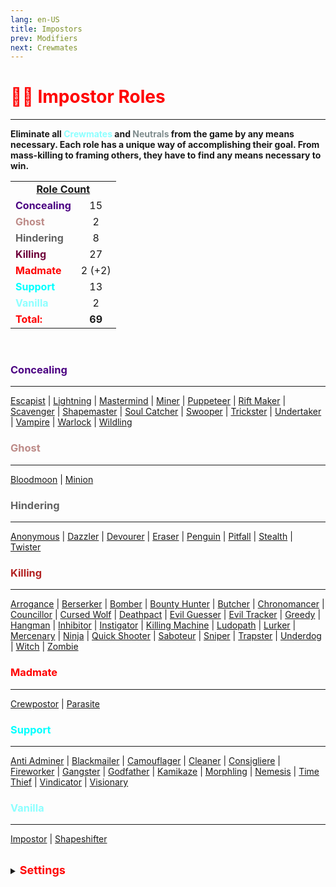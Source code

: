 ```yaml
---
lang: en-US
title: Impostors
prev: Modifiers
next: Crewmates
---
```


# <font color=red>🦹‍♂️ <b>Impostor Roles</b></font>
---

<b>Eliminate all <font color=#8cffff>Crewmates</font> and <font color=#7f8c8d>Neutrals</font> from the game by any means necessary. Each role has a unique way of accomplishing their goal. From mass-killing to framing others, they have to find any means necessary to win.</b><br>

<table>
<tr>
<td colspan="2" align="center"><b><u>Role Count</u></b></td>
</tr>

<tr>
<td><font color=indigo><b>Concealing</b></font></td>
<td align="center">15</td>
</tr>

<tr>
<td><font color=#bd8b88><b>Ghost</b></font></td>
<td align="center">2</td>
</tr>

<tr>
<td><font color=#636363><b>Hindering</b></font></td>
<td align="center">8</td>
</tr>

<tr>
<td><font color=#6e003a><b>Killing</b></font></td>
<td align="center">27</td>
</tr>

<tr>
<td><font color=red><b>Madmate</b></font></td>
<td align="center">2 (+2)</td>
</tr>

<tr>
<td><font color=#00ffff><b>Support</b></font> </td>
<td align="center">13</td>
</tr>

<tr>
<td><font color=#8cffff><b>Vanilla</b></font> </td>
<td align="center">2</td>
</tr>

<tr>
<td><font color=red><b>Total:</b></font></td>
<td align="center"><b>69</b></td>
</tr>

</table>
<br>

### <font color=indigo><b>Concealing</b></font>
---
[Escapist](/options/Impostors/Concealing/Escapist.html) | [Lightning](/options/Impostors/Concealing/Lightning.html) | [Mastermind](/options/Impostors/Concealing/Mastermind.html) | [Miner](/options/Impostors/Concealing/Miner.html) | [Puppeteer](/options/Impostors/Concealing/Puppeteer.html) | [Rift Maker](/options/Impostors/Concealing/RiftMaker.html) | [Scavenger](/options/Impostors/Concealing/Scavenger.html) | [Shapemaster](/options/Impostors/Concealing/Shapemaster.html) | [Soul Catcher](/options/Impostors/Concealing/SoulCatcher.html) | [Swooper](/options/Impostors/Concealing/Swooper.html) | [Trickster](/options/Impostors/Concealing/Trickster.html) | [Undertaker](/options/Impostors/Concealing/Undertaker.html) | [Vampire](/options/Impostors/Concealing/Vampire.html) | [Warlock](/options/Impostors/Concealing/Warlock.html) | [Wildling](/options/Impostors/Concealing/Wildling.html)
<br>

### <font color=#bd8b88><b>Ghost</b></font>
---
[Bloodmoon](/options/Impostors/Ghost/Bloodmoon.html) | [Minion](/options/Impostors/Ghost/Minion.html)

### <font color=#636363><b>Hindering</b></font>
---
[Anonymous](/options/Impostors/Hindering/Anonymous.html) | [Dazzler](/options/Impostors/Hindering/Dazzler.html) | [Devourer](/options/Impostors/Hindering/Devourer.html) | [Eraser](/options/Impostors/Hindering/Eraser.html) | [Penguin](/options/Impostors/Hindering/Penguin.html) | [Pitfall](/options/Impostors/Hindering/Pitfall.html) | [Stealth](/options/Impostors/Hindering/Stealth.html) | [Twister](/options/Impostors/Hindering/Twister.html)
<br>

### <font color=#b22222><b>Killing</b></font>
---
[Arrogance](/options/Impostors/Killing/Arrogance.html) | [Berserker](/options/Impostors/Killing/Berserker.html) | [Bomber](/options/Impostors/Killing/Bomber.html) | [Bounty Hunter](/options/Impostors/Killing/BountyHunter.html) | [Butcher](/options/Impostors/Killing/Butcher.html) | [Chronomancer](/options/Impostors/Killing/Chronomancer.html) | [Councillor](/options/Impostors/Killing/Councillor.html) | [Cursed Wolf](/options/Impostors/Killing/CursedWolf.html) | [Deathpact](/options/Impostors/Killing/Deathpact.html) | [Evil Guesser](/options/Impostors/Killing/EvilGuesser.html) | [Evil Tracker](/options/Impostors/Killing/EvilTracker.html) | [Greedy](/options/Impostors/Killing/Greedy.html) | [Hangman](/options/Impostors/Killing/Hangman.html) | [Inhibitor](/options/Impostors/Killing/Inhibitor.html) | [Instigator](/options/Impostors/Killing/Instigator.html) | [Killing Machine](/options/Impostors/Killing/KillingMachine.html) | [Ludopath](/options/Impostors/Killing/Ludopath.html) | [Lurker](/options/Impostors/Killing/Lurker.html) | [Mercenary](/options/Impostors/Killing/Mercenary.html) | [Ninja](/options/Impostors/Killing/Ninja.html) | [Quick Shooter](/options/Impostors/Killing/Quickshooter.html) | [Saboteur](/options/Impostors/Killing/Saboteur.html) | [Sniper](/options/Impostors/Killing/Sniper.html) | [Trapster](/options/Impostors/Killing/Trapster.html) | [Underdog](/options/Impostors/Killing/Underdog.html) | [Witch](/options/Impostors/Killing/Witch.html) | [Zombie](/options/Impostors/Killing/Witch.html)
<br>

### <font color=red><b>Madmate</b></font>
---
[Crewpostor](/options/Impostors/Madmate/Crewpostor.html) | [Parasite](/options/Impostors/Madmate/Parasite.html)
<br>

### <font color=#00ffff><b>Support</b></font>
---
[Anti Adminer](/options/Impostors/Support/AntiAdminer.html) | [Blackmailer](/options/Impostors/Support/Blackmailer.html) | [Camouflager](/options/Impostors/Support/Camouflager.html) | [Cleaner](/options/Impostors/Support/Cleaner.html) | [Consigliere](/options/Impostors/Support/Consigliere.html) | [Fireworker](/options/Impostors/Support/Fireworker.html) | [Gangster](/options/Impostors/Support/Gangster.html) | [Godfather](/options/Impostors/Support/Godfather.html) | [Kamikaze](/options/Impostors/Support/Kamikaze.html) | [Morphling](/options/Impostors/Support/Morphling.html) | [Nemesis](/options/Impostors/Support/Nemesis.html) | [Time Thief](/options/Impostors/Support/TimeThief.html) | [Vindicator](/options/Impostors/Support/Vindicator.html) | [Visionary](/options/Impostors/Support/Visionary.html)
<br>

### <font color=#8cffff><b>Vanilla</b></font>
---
[Impostor](/options/Impostors/Vanilla/Impostor.html) | [Shapeshifter](/options/Impostors/Vanilla/Shapeshifter.html)
<br>

<br>

<details>
<summary><font color=red size='4em'><b>Settings</b></font></summary>
<br>
Below are settings to make the game more balanced based on your lobby's style of gameplay:

* <font color=red>Impostors</font> know the roles of other <font color=red>Impostors</font>
  * You'll know the roles of other <font color=red>Impostors</font> by their role below their name and <font color=red>red</font> color
  * You can turn this <font color=green>ON</font> or <font color=red>OFF</font>
* <font color=red>Impostors</font> know <font color=red>Madmates</font>
  * You'll know the <font color=red>Madmate(s)</font> by their role below their name and <font color=red>red</font> color
  * You can turn this <font color=green>ON</font> or <font color=red>OFF</font>
* <font color=red>Impostors</font> can kill <font color=red>Madmates</font>
  * <font color=red>Impostors</font> can kill <font color=red>Madmate(s)</font> using their respective kill button ability
  * You can turn this <font color=green>ON</font> or <font color=red>OFF</font>
<br><br>

* <font color=red>Madmates</font> know each other
  * You'll know who the other <font color=red>Mamdates</font> are by their <font color=red>red</font> color name
  * You can turn this <font color=green>ON</font> or <font color=red>OFF</font>
* <font color=red>Madmates</font> know <font color=red>Impostors</font>
  * You'll know the roles of other <font color=red>Impostors</font> by their role below their name and <font color=red>red</font> color
  * You can turn this <font color=green>ON</font> or <font color=red>OFF</font>
* <font color=red>Madmates</font> can kill <font color=red>Impostors</font>
  * <font color=red>Madmates</font> with <font color=b22222>Killing</font> roles will be able to kill <font color=red>Impostors</font>
  * You can turn this <font color=green>ON</font> or <font color=red>OFF</font>
* <font color=red>Madmates</font> have <font color=red>Impostor</font> vision
  * <font color=red>Madmates</font> have maximum vision
  * You can turn this <font color=green>ON</font> or <font color=red>OFF</font>
* <font color=red>Madmates</font> can fix sabotages
  * Turning this <font color=green>ON</font> will essentially give <font color=red>Madmates</font> the [Fool](#fool) Add-on by default.
  * You can turn this <font color=green>ON</font> or <font color=red>OFF</font>
<br><br>

* <font color=red>Refugee</font>'s Kill Cooldown
  * The cooldown for <font color=red>Refugee</font>'s kill ability
<br><br>

* Default Shapeshift Cooldown
  * The default cooldown for any <font color=red>Impostor</font> with the ability to shapeshift
  * From 5 (minumum) to 995 (maximum) seconds with 5 seconds intervals
* <font color=red>Impostors</font> can't sabotage after they've die
  * <font color=red>Impostors</font> can't call any sabotages after they die
  * You can turn this <font color=green>ON</font> or <font color=red>OFF</font>
</details>